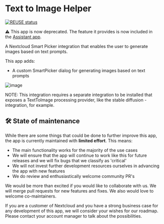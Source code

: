 <!--
  - SPDX-FileCopyrightText: 2023 Nextcloud GmbH and Nextcloud contributors
  - SPDX-License-Identifier: AGPL-3.0-or-later
-->
# Text to Image Helper

[![REUSE status](https://api.reuse.software/badge/github.com/nextcloud/text2image_helper)](https://api.reuse.software/info/github.com/nextcloud/text2image_helper)

:warning: This app is now deprecated. The feature it provides is now included in the [Assistant app](https://apps.nextcloud.com/apps/assistant).

A Nextcloud Smart Picker integration that enables the user to generate images based on text prompts. 

This app adds:
- A custom SmartPicker dialog for generating images based on text prompts

![image](https://github.com/nextcloud/text2image_helper/assets/64466176/5f2c0e24-441e-4a3e-888a-b82ca813cd7c)

NOTE: This integration requires a separate integration to be installed that exposes a TextToImage processing provider, like the stable diffusion -integration, for example.


## 🛠️ State of maintenance

While there are some things that could be done to further improve this app, the app is currently maintained with **limited effort**. This means:

* The main functionality works for the majority of the use cases
* We will ensure that the app will continue to work like this for future releases and we will fix bugs that we classify as 'critical'
* We will not invest further development resources ourselves in advancing the app with new features
* We do review and enthusiastically welcome community PR's

We would be more than excited if you would like to collaborate with us. We will merge pull requests for new features and fixes. We also would love to welcome co-maintainers.

If you are a customer of Nextcloud and you have a strong business case for any development of this app, we will consider your wishes for our roadmap. Please contact your account manager to talk about the possibilities.
